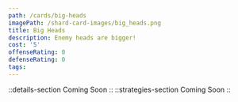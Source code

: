 ```yaml
---
path: /cards/big-heads
imagePath: /shard-card-images/big_heads.png
title: Big Heads
description: Enemy heads are bigger!
cost: '5'
offenseRating: 0
defenseRating: 0
tags:
---
```

::details-section
Coming Soon
::
::strategies-section
Coming Soon
::